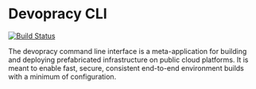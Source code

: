 # Devopracy CLI

[![Build Status][travis-badge]][travis]

[travis-badge]: https://travis-ci.org/devopracy/devopracy-cli.svg?branch=master
[travis]: https://travis-ci.org/devopracy/devopracy-cli

The devopracy command line interface is a meta-application for building and deploying prefabricated infrastructure on public cloud platforms. It is meant to enable fast, secure, consistent end-to-end environment builds with a minimum of configuration.
